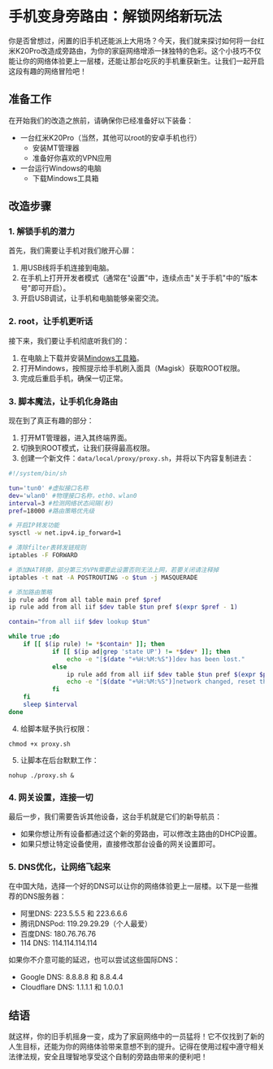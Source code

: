 # 手机变身旁路由：解锁网络新玩法

你是否曾想过，闲置的旧手机还能派上大用场？今天，我们就来探讨如何将一台红米K20Pro改造成旁路由，为你的家庭网络增添一抹独特的色彩。这个小技巧不仅能让你的网络体验更上一层楼，还能让那台吃灰的手机重获新生。让我们一起开启这段有趣的网络冒险吧！

## 准备工作

在开始我们的改造之旅前，请确保你已经准备好以下装备：

- 一台红米K20Pro（当然，其他可以root的安卓手机也行）
  - 安装MT管理器
  - 准备好你喜欢的VPN应用
- 一台运行Windows的电脑
  - 下载Mindows工具箱

## 改造步骤

### 1. 解锁手机的潜力

首先，我们需要让手机对我们敞开心扉：

1. 用USB线将手机连接到电脑。
2. 在手机上打开开发者模式（通常在"设置"中，连续点击"关于手机"中的"版本号"即可开启）。
3. 开启USB调试，让手机和电脑能够亲密交流。

### 2. root，让手机更听话

接下来，我们要让手机彻底听我们的：

1. 在电脑上下载并安装[Mindows工具箱](https://mindows.cn/)。
2. 打开Mindows，按照提示给手机刷入面具（Magisk）获取ROOT权限。
3. 完成后重启手机，确保一切正常。

### 3. 脚本魔法，让手机化身路由

现在到了真正有趣的部分：

1. 打开MT管理器，进入其终端界面。
2. 切换到ROOT模式，让我们获得最高权限。
3. 创建一个新文件：`data/local/proxy/proxy.sh`，并将以下内容复制进去：

```sh
#!/system/bin/sh

tun='tun0' #虚拟接口名称
dev='wlan0' #物理接口名称，eth0、wlan0
interval=3 #检测网络状态间隔(秒)
pref=18000 #路由策略优先级

# 开启IP转发功能
sysctl -w net.ipv4.ip_forward=1

# 清除filter表转发链规则
iptables -F FORWARD

# 添加NAT转换，部分第三方VPN需要此设置否则无法上网，若要关闭请注释掉
iptables -t nat -A POSTROUTING -o $tun -j MASQUERADE

# 添加路由策略
ip rule add from all table main pref $pref
ip rule add from all iif $dev table $tun pref $(expr $pref - 1)

contain="from all iif $dev lookup $tun"

while true ;do
    if [[ $(ip rule) != *$contain* ]]; then
            if [[ $(ip ad|grep 'state UP') != *$dev* ]]; then
                echo -e "[$(date "+%H:%M:%S")]dev has been lost."
            else
                ip rule add from all iif $dev table $tun pref $(expr $pref - 1)
                echo -e "[$(date "+%H:%M:%S")]network changed, reset the routing policy."
            fi
    fi
    sleep $interval
done
```

4. 给脚本赋予执行权限：

```
chmod +x proxy.sh
```

5. 让脚本在后台默默工作：

```
nohup ./proxy.sh &
```

### 4. 网关设置，连接一切

最后一步，我们需要告诉其他设备，这台手机就是它们的新导航员：

- 如果你想让所有设备都通过这个新的旁路由，可以修改主路由的DHCP设置。
- 如果只想让特定设备使用，直接修改那台设备的网关设置即可。

### 5. DNS优化，让网络飞起来

在中国大陆，选择一个好的DNS可以让你的网络体验更上一层楼。以下是一些推荐的DNS服务器：

- 阿里DNS: 223.5.5.5 和 223.6.6.6
- 腾讯DNSPod: 119.29.29.29（个人最爱）
- 百度DNS: 180.76.76.76
- 114 DNS: 114.114.114.114

如果你不介意可能的延迟，也可以尝试这些国际DNS：

- Google DNS: 8.8.8.8 和 8.8.4.4
- Cloudflare DNS: 1.1.1.1 和 1.0.0.1

## 结语

就这样，你的旧手机摇身一变，成为了家庭网络中的一员猛将！它不仅找到了新的人生目标，还能为你的网络体验带来意想不到的提升。记得在使用过程中遵守相关法律法规，安全且理智地享受这个自制的旁路由带来的便利吧！